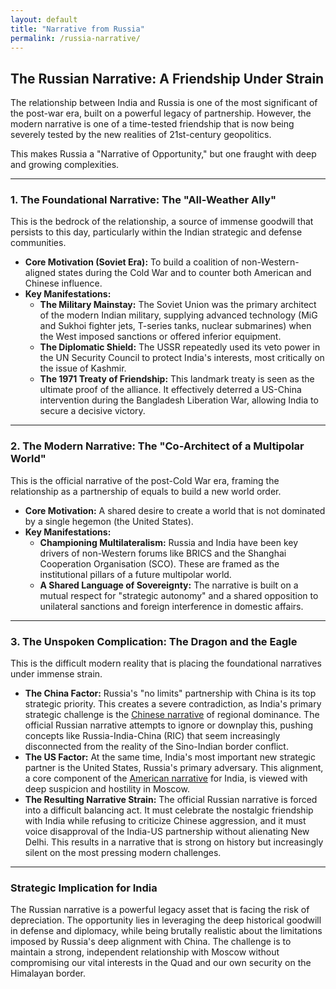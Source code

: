 ```yaml
---
layout: default
title: "Narrative from Russia"
permalink: /russia-narrative/
---
```


## The Russian Narrative: A Friendship Under Strain

The relationship between India and Russia is one of the most significant of the post-war era, built on a powerful legacy of partnership. However, the modern narrative is one of a time-tested friendship that is now being severely tested by the new realities of 21st-century geopolitics.

This makes Russia a "Narrative of Opportunity," but one fraught with deep and growing complexities.

---

### 1. The Foundational Narrative: The "All-Weather Ally"

This is the bedrock of the relationship, a source of immense goodwill that persists to this day, particularly within the Indian strategic and defense communities.

*   **Core Motivation (Soviet Era):** To build a coalition of non-Western-aligned states during the Cold War and to counter both American and Chinese influence.
*   **Key Manifestations:**
    *   **The Military Mainstay:** The Soviet Union was the primary architect of the modern Indian military, supplying advanced technology (MiG and Sukhoi fighter jets, T-series tanks, nuclear submarines) when the West imposed sanctions or offered inferior equipment.
    *   **The Diplomatic Shield:** The USSR repeatedly used its veto power in the UN Security Council to protect India's interests, most critically on the issue of Kashmir.
    *   **The 1971 Treaty of Friendship:** This landmark treaty is seen as the ultimate proof of the alliance. It effectively deterred a US-China intervention during the Bangladesh Liberation War, allowing India to secure a decisive victory.

---

### 2. The Modern Narrative: The "Co-Architect of a Multipolar World"

This is the official narrative of the post-Cold War era, framing the relationship as a partnership of equals to build a new world order.

*   **Core Motivation:** A shared desire to create a world that is not dominated by a single hegemon (the United States).
*   **Key Manifestations:**
    *   **Championing Multilateralism:** Russia and India have been key drivers of non-Western forums like BRICS and the Shanghai Cooperation Organisation (SCO). These are framed as the institutional pillars of a future multipolar world.
    *   **A Shared Language of Sovereignty:** The narrative is built on a mutual respect for "strategic autonomy" and a shared opposition to unilateral sanctions and foreign interference in domestic affairs.

---

### 3. The Unspoken Complication: The Dragon and the Eagle

This is the difficult modern reality that is placing the foundational narratives under immense strain.

*   **The China Factor:** Russia's "no limits" partnership with China is its top strategic priority. This creates a severe contradiction, as India's primary strategic challenge is the <a href="/indian-narrative/chinese-narrative/">Chinese narrative</a> of regional dominance. The official Russian narrative attempts to ignore or downplay this, pushing concepts like Russia-India-China (RIC) that seem increasingly disconnected from the reality of the Sino-Indian border conflict.
*   **The US Factor:** At the same time, India's most important new strategic partner is the United States, Russia's primary adversary. This alignment, a core component of the <a href="/indian-narrative/anglophone-narrative/">American narrative</a> for India, is viewed with deep suspicion and hostility in Moscow.
*   **The Resulting Narrative Strain:** The official Russian narrative is forced into a difficult balancing act. It must celebrate the nostalgic friendship with India while refusing to criticize Chinese aggression, and it must voice disapproval of the India-US partnership without alienating New Delhi. This results in a narrative that is strong on history but increasingly silent on the most pressing modern challenges.

---

### Strategic Implication for India

The Russian narrative is a powerful legacy asset that is facing the risk of depreciation. The opportunity lies in leveraging the deep historical goodwill in defense and diplomacy, while being brutally realistic about the limitations imposed by Russia's deep alignment with China. The challenge is to maintain a strong, independent relationship with Moscow without compromising our vital interests in the Quad and our own security on the Himalayan border.
